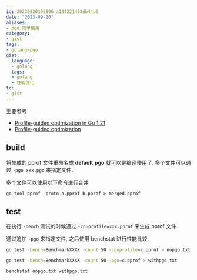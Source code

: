 ```yaml
---
id: 20230920195806_a134221403db44d6
date: "2023-09-20"
aliases:
- pgo 简单使用　
category:
- gist
tags:
- golang/pgo
gist:
  language:
  - golang
  tags:
  - golang
  - 性能优化
tc:
- gist
---
```


主要参考
- [Profile-guided optimization in Go 1.21](https://go.dev/blog/pgo)
- [Profile-guided optimization](https://go.dev/doc/pgo)

## build

将生成的 pprof 文件重命名成 **default.pgo** 就可以是编译使用了.
多个文件可以通过 `-pgo xxx.pgo` 来指定文件.

多个文件可以使用以下命令进行合并
```
go tool pprof -proto a.pprof b.pprof > merged.pprof
```

## test

在执行 `-bench` 测试的时候通过 `-cpuprofile=xxx.pprof` 来生成 pprof 文件.

通过追加 `-pgo` 来指定文件, 之后使用 benchstat 进行性能比较.

```sh
go test -bench=BenchmarkXXXX -count 50 -cpuprofile=c.pprof > nopgo.txt

go test -bench=BenchmarkXXXX -count 50 -pgo=c.pprof > withpgo.txt

benchstat nopgo.txt withpgo.txt
```